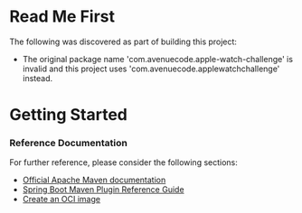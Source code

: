 # Read Me First
The following was discovered as part of building this project:

* The original package name 'com.avenuecode.apple-watch-challenge' is invalid and this project uses 'com.avenuecode.applewatchchallenge' instead.

# Getting Started

### Reference Documentation
For further reference, please consider the following sections:

* [Official Apache Maven documentation](https://maven.apache.org/guides/index.html)
* [Spring Boot Maven Plugin Reference Guide](https://docs.spring.io/spring-boot/docs/2.7.3/maven-plugin/reference/html/)
* [Create an OCI image](https://docs.spring.io/spring-boot/docs/2.7.3/maven-plugin/reference/html/#build-image)

